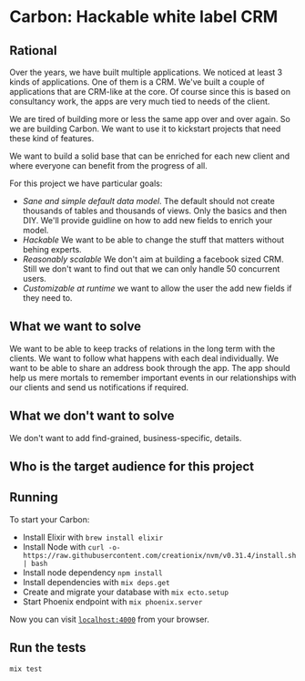 # Carbon: Hackable white label CRM

## Rational

Over the years, we have built multiple applications. We noticed at least 3 kinds
of applications. One of them is a CRM. We've built a couple of applications that
are CRM-like at the core. Of course since this is based on consultancy work, the
apps are very much tied to needs of the client.

We are tired of building more or less the same app over and over again. So we
are building Carbon. We want to use it to kickstart projects that need these
kind of features.

We want to build a solid base that can be enriched for each new client and where
everyone can benefit from the progress of all.

For this project we have particular goals:

* _Sane and simple default data model_. The default should not create thousands
of tables and thousands of views. Only the basics and then DIY. We'll provide
guidline on how to add new fields to enrich your model.
* _Hackable_ We want to be able to change the stuff that matters without behing
experts.
* _Reasonably scalable_ We don't aim at building a facebook sized CRM. Still we
don't want to find out that we can only handle 50 concurrent users.
* _Customizable at runtime_ we want to allow the user the add new fields if they
need to.


## What we want to solve

We want to be able to keep tracks of relations in the long term with the
clients. We want to follow what happens with each deal individually. We want to
be able to share an address book through the app. The app should help us mere
mortals to remember important events in our relationships with our clients and
send us notifications if required.

## What we don't want to solve

We don't want to add find-grained, business-specific, details.

## Who is the target audience for this project

## Running

To start your Carbon:

* Install Elixir with `brew install elixir`
* Install Node with `curl -o- https://raw.githubusercontent.com/creationix/nvm/v0.31.4/install.sh | bash`
* Install node dependency `npm install`
* Install dependencies with `mix deps.get`
* Create and migrate your database with `mix ecto.setup`
* Start Phoenix endpoint with `mix phoenix.server`

Now you can visit [`localhost:4000`](http://localhost:4000) from your browser.

## Run the tests

    mix test
